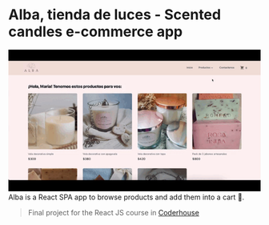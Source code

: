 # Alba, tienda de luces - Scented candles e-commerce app


![Alba](alba.gif)
Alba is a React SPA app to browse products and add them into a cart 🛒.

> Final project for the React JS course in [Coderhouse](https://coderhouse.com)<br>
